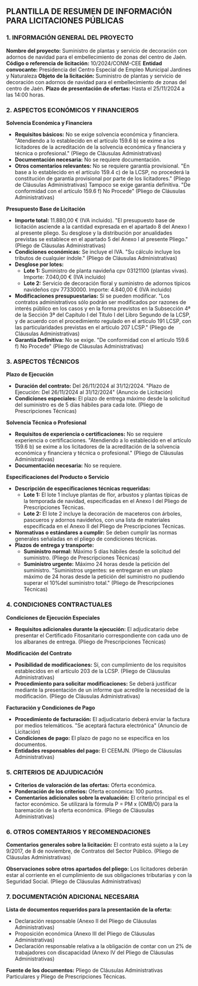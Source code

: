 ## PLANTILLA DE RESUMEN DE INFORMACIÓN PARA LICITACIONES PÚBLICAS

### 1. INFORMACIÓN GENERAL DEL PROYECTO

**Nombre del proyecto:** Suministro de plantas y servicio de decoración con adornos de navidad para el embellecimiento de zonas del centro de Jaén.
**Código o referencia de licitación:** 10/2024/CONM-CEE
**Entidad convocante:** Presidencia del Centro Especial de Empleo Municipal Jardines y Naturaleza
**Objeto de la licitación:**  Suministro de plantas y servicio de decoración con adornos de navidad para el embellecimiento de zonas del centro de Jaén.
**Plazo de presentación de ofertas:** Hasta el 25/11/2024 a las 14:00 horas.

### 2. ASPECTOS ECONÓMICOS Y FINANCIEROS

**Solvencia Económica y Financiera**
* **Requisitos básicos:** No se exige solvencia económica y financiera. "Atendiendo a lo establecido en el artículo 159.6 b) se exime a los licitadores de la acreditación de la solvencia económica y financiera y técnica o profesional." (Pliego de Cláusulas Administrativas)
* **Documentación necesaria:** No se requiere documentación. 
* **Otros comentarios relevantes:** No se requiere garantía provisional. "En base a lo establecido en el artículo 159.4 c) de la LCSP, no procederá la constitución de garantía provisional por parte de los licitadores." (Pliego de Cláusulas Administrativas) Tampoco se exige garantía definitiva. "De conformidad con el artículo 159.6 f) No Procede" (Pliego de Cláusulas Administrativas)

**Presupuesto Base de Licitación**
* **Importe total:** 11.880,00 € (IVA incluido). "El presupuesto base de licitación asciende a la cantidad expresada en el apartado 8 del Anexo I al presente pliego. Su desglose y la distribución por anualidades previstas se establece en el apartado 5 del Anexo I al presente Pliego." (Pliego de Cláusulas Administrativas)
* **Condiciones económicas:** Se incluye el IVA. "Su cálculo incluye los tributos de cualquier índole." (Pliego de Cláusulas Administrativas) 
* **Desglose por lotes:**
    * **Lote 1:** Suministro de planta navideña cpv 03121100 (plantas vivas). Importe: 7.040,00 € (IVA incluido) 
    * **Lote 2:** Servicio de decoración floral y suministro de adornos típicos navideños cpv 77330000. Importe: 4.840,00 € (IVA incluido)
* **Modificaciones presupuestarias:** Sí se pueden modificar. "Los contratos administrativos sólo podrán ser modificados por razones de interés público en los casos y en la forma previstos en la Subsección 4ª de la Sección 3ª del Capítulo I del Título I del Libro Segundo de la LCSP, y de acuerdo con el procedimiento regulado en el artículo 191 LCSP, con las particularidades previstas en el artículo 207 LCSP." (Pliego de Cláusulas Administrativas)
* **Garantía Definitiva:** No se exige. "De conformidad con el artículo 159.6 f) No Procede" (Pliego de Cláusulas Administrativas)

### 3. ASPECTOS TÉCNICOS

**Plazo de Ejecución**
* **Duración del contrato:** Del 26/11/2024 al 31/12/2024. "Plazo de Ejecución: Del 26/11/2024 al 31/12/2024" (Anuncio de Licitación)
* **Condiciones especiales:** El plazo de entrega máximo desde la solicitud del suministro es de 5 días hábiles para cada lote. (Pliego de Prescripciones Técnicas)

**Solvencia Técnica o Profesional**
* **Requisitos de experiencia o certificaciones:** No se requiere experiencia o certificaciones. "Atendiendo a lo establecido en el artículo 159.6 b) se exime a los licitadores de la acreditación de la solvencia económica y financiera y técnica o profesional." (Pliego de Cláusulas Administrativas)
* **Documentación necesaria:** No se requiere.

**Especificaciones del Producto o Servicio**
* **Descripción de especificaciones técnicas requeridas:**
    * **Lote 1:** El lote 1 incluye plantas de flor, arbustos y plantas típicas de la temporada de navidad, especificadas en el Anexo I del Pliego de Prescripciones Técnicas. 
    * **Lote 2:** El lote 2 incluye la decoración de maceteros con árboles, pascueros y adornos navideños, con una lista de materiales especificada en el Anexo II del Pliego de Prescripciones Técnicas.
* **Normativas o estándares a cumplir:** Se deben cumplir las normas generales señaladas en el pliego de condiciones técnicas.
* **Plazos de entrega y transporte:**
    * **Suministro normal:** Máximo 5 días hábiles desde la solicitud del suministro. (Pliego de Prescripciones Técnicas)
    * **Suministro urgente:** Máximo 24 horas desde la petición del suministro. "Suministros urgentes: se entregaran en un plazo máximo de 24 horas desde la petición del suministro no pudiendo superar el 10%del suministro total." (Pliego de Prescripciones Técnicas)

### 4. CONDICIONES CONTRACTUALES

**Condiciones de Ejecución Especiales**
* **Requisitos adicionales durante la ejecución:** El adjudicatario debe presentar el Certificado Fitosanitario correspondiente con cada uno de los albaranes de entrega. (Pliego de Prescripciones Técnicas)

**Modificación del Contrato**
* **Posibilidad de modificaciones:** Sí, con cumplimiento de los requisitos establecidos en el artículo 203 de la LCSP. (Pliego de Cláusulas Administrativas)
* **Procedimiento para solicitar modificaciones:** Se deberá justificar mediante la presentación de un informe que acredite la necesidad de la modificación. (Pliego de Cláusulas Administrativas)

**Facturación y Condiciones de Pago**
* **Procedimiento de facturación:** El adjudicatario deberá enviar la factura por medios telemáticos. "Se aceptará factura electrónica" (Anuncio de Licitación)
* **Condiciones de pago:** El plazo de pago no se especifica en los documentos.
* **Entidades responsables del pago:** El CEEMJN. (Pliego de Cláusulas Administrativas) 

### 5. CRITERIOS DE ADJUDICACIÓN

* **Criterios de valoración de las ofertas:** Oferta económica.
* **Ponderación de los criterios:** Oferta económica: 100 puntos.
* **Comentarios adicionales sobre la evaluación:**  El criterio principal es el factor económico. Se utilizará la fórmula P = PM x (OMB/O) para la baremación de la oferta económica.  (Pliego de Cláusulas Administrativas) 

### 6. OTROS COMENTARIOS Y RECOMENDACIONES

**Comentarios generales sobre la licitación:** El contrato está sujeto a la Ley 9/2017, de 8 de noviembre, de Contratos del Sector Público. (Pliego de Cláusulas Administrativas)

**Observaciones sobre otros apartados del pliego:** Los licitadores deberán estar al corriente en el cumplimiento de sus obligaciones tributarias y con la Seguridad Social. (Pliego de Cláusulas Administrativas)

### 7. DOCUMENTACIÓN ADICIONAL NECESARIA

**Lista de documentos requeridos para la presentación de la oferta:**
* Declaración responsable (Anexo II del Pliego de Cláusulas Administrativas)
* Proposición económica (Anexo III del Pliego de Cláusulas Administrativas)
* Declaración responsable relativa a la obligación de contar con un 2% de trabajadores con discapacidad (Anexo IV del Pliego de Cláusulas Administrativas)

**Fuente de los documentos:** Pliego de Cláusulas Administrativas Particulares y Pliego de Prescripciones Técnicas. 


